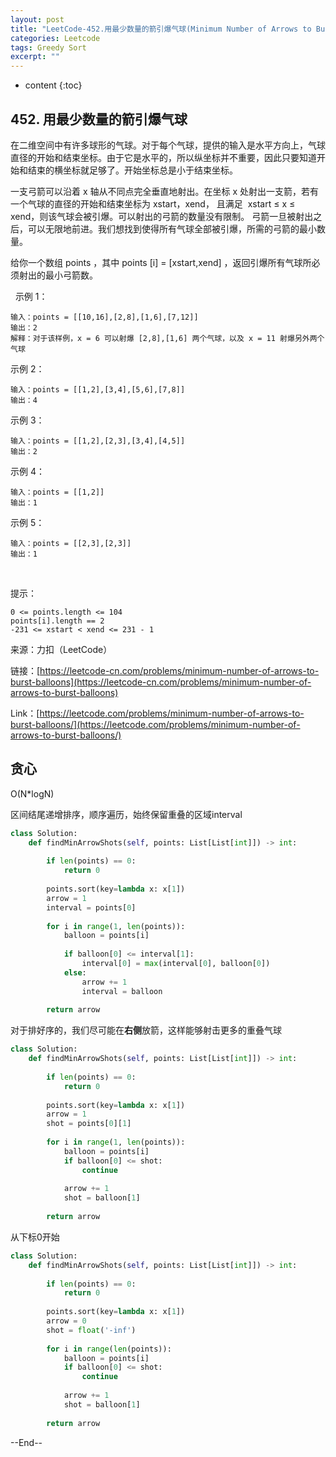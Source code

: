 ```yaml
---
layout: post
title: "LeetCode-452.用最少数量的箭引爆气球(Minimum Number of Arrows to Burst Balloons)"
categories: Leetcode
tags: Greedy Sort
excerpt: ""
---
```


* content
{:toc}

## 452. 用最少数量的箭引爆气球

在二维空间中有许多球形的气球。对于每个气球，提供的输入是水平方向上，气球直径的开始和结束坐标。由于它是水平的，所以纵坐标并不重要，因此只要知道开始和结束的横坐标就足够了。开始坐标总是小于结束坐标。

一支弓箭可以沿着 x 轴从不同点完全垂直地射出。在坐标 x 处射出一支箭，若有一个气球的直径的开始和结束坐标为 xstart，xend， 且满足  xstart ≤ x ≤ xend，则该气球会被引爆。可以射出的弓箭的数量没有限制。 弓箭一旦被射出之后，可以无限地前进。我们想找到使得所有气球全部被引爆，所需的弓箭的最小数量。

给你一个数组 points ，其中 points [i] = [xstart,xend] ，返回引爆所有气球所必须射出的最小弓箭数。

 
示例 1：

```
输入：points = [[10,16],[2,8],[1,6],[7,12]]
输出：2
解释：对于该样例，x = 6 可以射爆 [2,8],[1,6] 两个气球，以及 x = 11 射爆另外两个气球
```

示例 2：

```
输入：points = [[1,2],[3,4],[5,6],[7,8]]
输出：4
```

示例 3：

```
输入：points = [[1,2],[2,3],[3,4],[4,5]]
输出：2
```

示例 4：

```
输入：points = [[1,2]]
输出：1
```

示例 5：

```
输入：points = [[2,3],[2,3]]
输出：1
```
 

提示：

```
0 <= points.length <= 104
points[i].length == 2
-231 <= xstart < xend <= 231 - 1
```

来源：力扣（LeetCode）

链接：[https://leetcode-cn.com/problems/minimum-number-of-arrows-to-burst-balloons](https://leetcode-cn.com/problems/minimum-number-of-arrows-to-burst-balloons)

Link：[https://leetcode.com/problems/minimum-number-of-arrows-to-burst-balloons/](https://leetcode.com/problems/minimum-number-of-arrows-to-burst-balloons/)


## 贪心

O(N*logN)

区间结尾递增排序，顺序遍历，始终保留重叠的区域interval

```python
class Solution:
    def findMinArrowShots(self, points: List[List[int]]) -> int:
        
        if len(points) == 0:
            return 0
        
        points.sort(key=lambda x: x[1])
        arrow = 1
        interval = points[0]
        
        for i in range(1, len(points)):
            balloon = points[i]
            
            if balloon[0] <= interval[1]:
                interval[0] = max(interval[0], balloon[0])
            else:
                arrow += 1
                interval = balloon
                
        return arrow
```

对于排好序的，我们尽可能在**右侧**放箭，这样能够射击更多的重叠气球

```python
class Solution:
    def findMinArrowShots(self, points: List[List[int]]) -> int:
        
        if len(points) == 0:
            return 0
        
        points.sort(key=lambda x: x[1])
        arrow = 1
        shot = points[0][1]
        
        for i in range(1, len(points)):
            balloon = points[i]
            if balloon[0] <= shot:
                continue
                
            arrow += 1
            shot = balloon[1]
                
        return arrow
```

从下标0开始

```python
class Solution:
    def findMinArrowShots(self, points: List[List[int]]) -> int:
        
        if len(points) == 0:
            return 0
        
        points.sort(key=lambda x: x[1])
        arrow = 0
        shot = float('-inf')
        
        for i in range(len(points)):
            balloon = points[i]
            if balloon[0] <= shot:
                continue
                
            arrow += 1
            shot = balloon[1]
                
        return arrow
```

--End--


